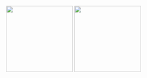 
<p align="center">
  <img height="180em" src="https://github-readme-stats.vercel.app/api?username=6hax&show_icons=true&theme=github_dark&hide_border=true&count_private=true&include_all_commits=true" />
  <img height="180em" src="https://github-readme-stats.vercel.app/api/top-langs/?username=6hax&layout=compact&theme=github_dark&hide_border=true&langs_count=8" />
</p>
